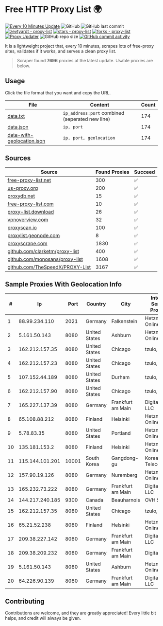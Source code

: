 
# Free HTTP Proxy List 🌍

[![Every 10 Minutes Update](https://github.com/mertguvencli/http-proxy-list/actions/workflows/main.yml/badge.svg?branch=main)](https://github.com/mertguvencli/http-proxy-list/actions/workflows/main.yml)
![GitHub](https://img.shields.io/github/license/mertguvencli/http-proxy-list)
![GitHub last commit](https://img.shields.io/github/last-commit/mertguvencli/http-proxy-list)
[![zevtyardt - proxy-list](https://img.shields.io/static/v1?label=zevtyardt&message=proxy-list&color=blue&logo=github)](https://github.com/zevtyardt/proxy-list "Go to GitHub repo")
[![stars - proxy-list](https://img.shields.io/github/stars/zevtyardt/proxy-list?style=social)](https://github.com/zevtyardt/proxy-list)
[![forks - proxy-list](https://img.shields.io/github/forks/zevtyardt/proxy-list?style=social)](https://github.com/zevtyardt/proxy-list)
[![Proxy Updater](https://github.com/zevtyardt/proxy-list/workflows/Proxy%20Updater/badge.svg)](https://github.com/zevtyardt/proxy-list/actions?query=workflow:"Proxy+Updater")
![GitHub repo size](https://img.shields.io/github/repo-size/zevtyardt/proxy-list)
[![GitHub commit activity](https://img.shields.io/github/commit-activity/m/zevtyardt/proxy-list?logo=commits)](https://github.com/zevtyardt/proxy-list/commits/main)

It is a lightweight project that, every 10 minutes, scrapes lots of free-proxy sites, validates if it works, and serves a clean proxy list.

> Scraper found **7696** proxies at the latest update. Usable proxies are below.

## Usage

Click the file format that you want and copy the URL.

|File|Content|Count|
|----|-------|-----|
|[data.txt](https://raw.githubusercontent.com/mertguvencli/http-proxy-list/main/proxy-list/data.txt)|`ip_address:port` combined (seperated new line)|174|
|[data.json](https://raw.githubusercontent.com/mertguvencli/http-proxy-list/main/proxy-list/data.json)|`ip, port`|174|
|[data-with-geolocation.json](https://raw.githubusercontent.com/mertguvencli/http-proxy-list/main/proxy-list/data-with-geolocation.json)|`ip, port, geolocation`|174|

## Sources

|Source|Found Proxies|Succeed|
|------|-------------|-------|
|[free-proxy-list.net](https://free-proxy-list.net)|300|✅|
|[us-proxy.org](https://www.us-proxy.org)|200|✅|
|[proxydb.net](http://proxydb.net)|15|✅|
|[free-proxy-list.com](https://free-proxy-list.com/?page=&port=&type%5B%5D=http&type%5B%5D=https&up_time=0&search=Search)|10|✅|
|[proxy-list.download](https://www.proxy-list.download/HTTP)|26|✅|
|[vpnoverview.com](https://vpnoverview.com/privacy/anonymous-browsing/free-proxy-servers)|32|✅|
|[proxyscan.io](https://www.proxyscan.io)|100|✅|
|[proxylist.geonode.com](https://proxylist.geonode.com/api/proxy-list?limit=300&page=1&sort_by=lastChecked&sort_type=desc&protocols=http,https)|8|✅|
|[proxyscrape.com](https://api.proxyscrape.com/v2/?request=displayproxies&protocol=http&timeout=10000&country=all&ssl=all&anonymity=all)|1830|✅|
|[github.com/clarketm/proxy-list](https://raw.githubusercontent.com/clarketm/proxy-list/master/proxy-list-raw.txt)|400|✅|
|[github.com/monosans/proxy-list](https://raw.githubusercontent.com/monosans/proxy-list/main/proxies/http.txt)|1608|✅|
|[github.com/TheSpeedX/PROXY-List](https://raw.githubusercontent.com/TheSpeedX/PROXY-List/master/http.txt)|3167|✅|


## Sample Proxies With Geolocation Info

|#|Ip|Port|Country|City|Internet Service Provider|
|-|--|----|-------|----|-------------------------|
|1|88.99.234.110|2021|Germany|Falkenstein|Hetzner Online GmbH|
|2|5.161.50.143|8080|United States|Ashburn|Hetzner Online GmbH|
|3|162.212.157.35|8080|United States|Chicago|tzulo, inc.|
|4|162.212.157.23|8080|United States|Chicago|tzulo, inc.|
|5|107.152.44.189|8080|United States|Durham|tzulo, inc.|
|6|162.212.157.90|8080|United States|Chicago|tzulo, inc.|
|7|165.227.137.39|8080|Germany|Frankfurt am Main|DigitalOcean, LLC|
|8|65.108.88.212|8080|Finland|Helsinki|Hetzner Online GmbH|
|9|5.78.83.35|8080|United States|Portland|Hetzner Online GmbH|
|10|135.181.153.2|8080|Finland|Helsinki|Hetzner Online GmbH|
|11|115.144.101.201|10001|South Korea|Gangdong-gu|Korea Telecom|
|12|157.90.19.126|8080|Germany|Nuremberg|Hetzner Online GmbH|
|13|165.232.73.222|8080|Germany|Frankfurt am Main|DigitalOcean, LLC|
|14|144.217.240.185|9300|Canada|Beauharnois|OVH SAS|
|15|162.212.157.35|8080|United States|Chicago|tzulo, inc.|
|16|65.21.52.238|8080|Finland|Helsinki|Hetzner Online GmbH|
|17|209.38.227.142|8080|Germany|Frankfurt am Main|DigitalOcean, LLC|
|18|209.38.209.232|8080|Germany|Frankfurt am Main|DigitalOcean|
|19|5.161.50.143|8080|United States|Ashburn|Hetzner Online GmbH|
|20|64.226.90.139|8080|Germany|Frankfurt am Main|DigitalOcean, LLC|



## Contributing

Contributions are welcome, and they are greatly appreciated! Every
little bit helps, and credit will always be given.

